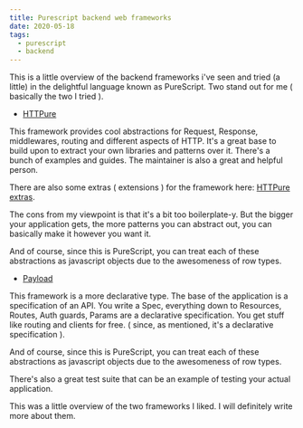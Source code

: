```yaml
---
title: Purescript backend web frameworks
date: 2020-05-18
tags:
  - purescript
  - backend
---
```

This is a little overview of the backend frameworks i've seen and tried (a little) in the delightful language known as PureScript.
Two stand out for me ( basically the two I tried ).
* [HTTPure](https://github.com/cprussin/purescript-httpure)

This framework provides cool abstractions for Request, Response, middlewares, routing and different aspects of HTTP. It's a great base to build upon to extract your own libraries and patterns over it. There's a bunch of examples and guides. The maintainer is also a great and helpful person.

There are also some extras ( extensions ) for the framework here: [HTTPure extras](https://github.com/akheron/purescript-httpure-extras).

The cons from my viewpoint is that it's a bit too boilerplate-y.
But the bigger your application gets, the more patterns you can abstract out, you can basically make it however you want it.

And of course, since this is PureScript, you can treat each of these abstractions as javascript objects due to the awesomeness of row types.

* [Payload](https://github.com/hoodunit/purescript-payload)

This framework is a more declarative type. The base of the application is a specification of an API. You write a Spec, everything down to Resources, Routes, Auth guards, Params are a declarative specification. You get stuff like routing and clients for free. ( since, as mentioned, it's a declarative specification ).

And of course, since this is PureScript, you can treat each of these abstractions as javascript objects due to the awesomeness of row types.

There's also a great test suite that can be an example of testing your actual application.

This was a little overview of the two frameworks I liked. I will definitely write more about them.
